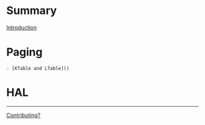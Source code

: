 # Summary

[Introduction](./introduction.md)

# Paging
	- [KTable and LTable]()

# HAL

---

[Contributing?]()
